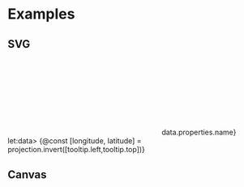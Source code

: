<script lang="ts">
	import { index } from 'd3-array';
	import { scaleQuantize } from 'd3-scale';
	import { geoIdentity } from 'd3-geo';
	import { feature } from 'topojson-client';

	import Preview from '$lib/docs/Preview.svelte';
	import Chart, { Canvas, Svg } from '$lib/components/Chart.svelte';
	import GeoPath from '$lib/components/GeoPath.svelte';
	import Tooltip from '$lib/components/Tooltip.svelte';
	import TooltipItem from '$lib/components/TooltipItem.svelte';

	// import geojson from '../_data/geo/states-albers-10m.json';

	export let data;
	// console.log({ data });

	const states = feature(data.geojson, data.geojson.objects.states);
	const counties = feature(data.geojson, data.geojson.objects.counties);
</script>

<h1>Examples</h1>

<h2>SVG</h2>

<Preview>
	<div class="h-[600px]">
		<Chart
			geo={{
				projection: geoIdentity,
				fitGeojson: states
			}}
			let:projection
			tooltip={{ mode: 'manual' }}
			let:tooltip
		>
			<Svg>
				{#each states.features as feature}
					<GeoPath geojson={feature} {tooltip} class="fill-white hover:fill-gray-300" />
				{/each}
				{#each counties.features as feature}
					<GeoPath geojson={feature} class="fill-none stroke-black/10 pointer-events-none" />
				{/each}
			</Svg>
			<Tooltip header={(data) => data.properties.name} let:data>
				{@const [longitude, latitude] = projection.invert([tooltip.left,tooltip.top])}
				<!-- <TooltipItem
					label="longitude"
					value={longitude}
					format="decimal"
				/>
				<TooltipItem
					label="latitude"
					value={latitude}
					format="decimal"
				/> -->
			</Tooltip>
		</Chart>
	</div>
</Preview>

<h2>Canvas</h2>

<Preview>
	<div class="h-[600px] mt-10">
		<Chart
			geo={{
				projection: geoIdentity,
				fitGeojson: states
			}}
		>
			<Canvas>
				<GeoPath geojson={states} fill="white" />
			</Canvas>
			<Canvas>
				<GeoPath geojson={counties} stroke="rgba(0,0,0,.1)" />
			</Canvas>
		</Chart>
	</div>
</Preview>
